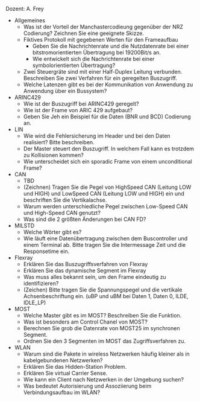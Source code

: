 Dozent: A. Frey

- Allgemeines 
  - Was ist der Vorteil der Manchastercodieung gegenüber der NRZ Codierung? Zeichnen Sie eine geeignete Skizze.
  - Fiktives Protokoll mit gegebenen Werten für den Frameaufbau 
    - Geben Sie die Nachrichtenrate und die Nutzdatenrate bei einer bitstromorientierten Übertragung bei 19200Bit/s an.
    - Wie entwickelt sich die Nachrichtenrate bei einer symbolorientierten Übertragung?
  - Zwei Steuergräte sind mit einer Half-Duplex Leitung verbunden. Beschreiben Sie zwei Verfahren für ein geregelten Buszugriff.
  - Welche Latenzen gibt es bei der Kommunikation von Anwendung zu Anwendung über ein Bussystem?
- ARINC429 
  - Wie ist der Buszugriff bei ARINC429 geregelt?
  - Wie ist der Frame von ARIC 429 aufgebaut?
  - Geben Sie Jeh ein Beispiel für die Daten (BNR und BCD) Codierung an.
- LIN 
  - Wie wird die Fehlersicherung im Header und bei den Daten realisiert? Bitte beschreiben.
  - Der Master steuert den Buszugriff. In welchem Fall kann es trotzdem zu Kollisionen kommen?
  - Wie unterscheidet sich ein sporadic Frame von einem unconditional Frame?
- CAN 
  - TBD
  - (Zeichnen) Tragen Sie die Pegel von HighSpeed CAN (Leitung LOW und HIGH) und LowSpeed CAN (Leitung LOW und HIGH) ein und beschriften Sie die Vertikalachse.
  - Warum werden unterschiedliche Pegel zwischen Low-Speed CAN und High-Speed CAN genutzt?
  - Was sind die 2 größten Änderungen bei CAN FD?
- MILSTD 
  - Welche Wörter gibt es?
  - Wie läuft eine Datenübertragung zwischen dem Buscontroller und einem Terminal ab. Bitte tragen Sie die Intermessage Zeit und die Responsetime ein.
- Flexray 
  - Erklären Sie das Buszugriffsverfahren von Flexray
  - Erklären Sie das dynamische Segment im Flexray
  - Was muss alles bekannt sein, um den Frame eindeutig zu identifizieren?
  - (Zeichen) Bitte tragen Sie die Spannungspegel und die vertikale Achsenbeschriftung ein. (uBP und uBM bei Daten 1, Daten 0, ILDE, IDLE_LP)
- MOST 
  - Welche Master gibt es im MOST? Beschreiben Sie die Funktion.
  - Was ist besonders am Control Chanel von MOST?
  - Berechnen Sie grob die Datenrate von MOST25 im synchronen Segment.
  - Ordnen Sie den 3 Segmenten im MOST das Zugriffsverfahren zu.
- WLAN 
  - Warum sind die Pakete in wireless Netzwerken häufig kleiner als in kabelgebundenen Netzwerken?
  - Erklären Sie das Hidden-Station Problem.
  - Erklären Sie virtual Carrier Sense.
  - Wie kann ein Client nach Netzwerken in der Umgebung suchen?
  - Was bedeutet Autorisierung und Assoziierung beim Verbindungsaufbau im WLAN?